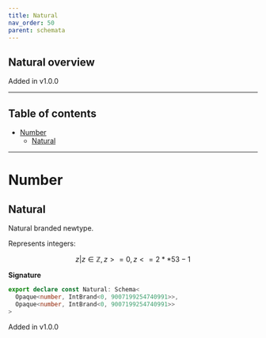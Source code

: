 ```yaml
---
title: Natural
nav_order: 50
parent: schemata
---
```


## Natural overview

Added in v1.0.0

---

<h2 class="text-delta">Table of contents</h2>

- [Number](#number)
  - [Natural](#natural)

---

# Number

## Natural

Natural branded newtype.

Represents integers:

```math
 { z | z ∈ ℤ, z >= 0, z <= 2 ** 53 - 1 }
```

**Signature**

```ts
export declare const Natural: Schema<
  Opaque<number, IntBrand<0, 9007199254740991>>,
  Opaque<number, IntBrand<0, 9007199254740991>>
>
```

Added in v1.0.0
